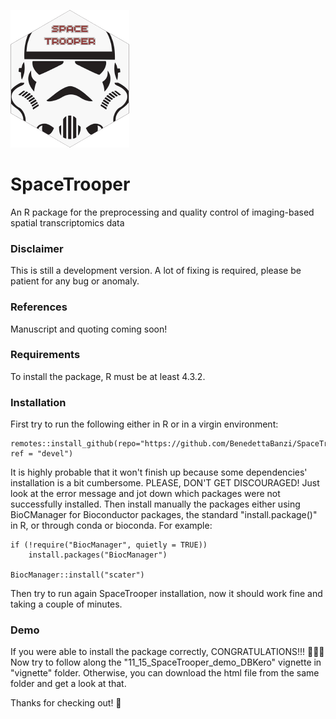 ![alt text](https://github.com/BenedettaBanzi/SpaceTrooper_BB/blob/devel/SpaceTrooper_logo.png)
# SpaceTrooper
An R package for the preprocessing and quality control of imaging-based spatial transcriptomics data

### Disclaimer
This is still a development version. A lot of fixing is required, please be patient for any
bug or anomaly.

### References
Manuscript and quoting coming soon!

### Requirements
To install the package, R must be at least 4.3.2.

### Installation
First try to run the following either in R or in a virgin environment:
```
remotes::install_github(repo="https://github.com/BenedettaBanzi/SpaceTrooper_BB", ref = "devel")
```

It is highly probable that it won't finish up because some dependencies' installation is a bit cumbersome.
PLEASE, DON'T GET DISCOURAGED! Just look at the error message and jot down which packages were not successfully
installed. Then install manually the packages either using BioCManager for Bioconductor packages, the standard 
"install.package()" in R, or through conda or bioconda. For example:
```
if (!require("BiocManager", quietly = TRUE))
    install.packages("BiocManager")

BiocManager::install("scater")
```
Then try to run again SpaceTrooper installation, now it should work fine and taking a couple of minutes.

### Demo
If you were able to install the package correctly, CONGRATULATIONS!!! 🎉🎉🎉
Now try to follow along the "11_15_SpaceTrooper_demo_DBKero" vignette in "vignette" folder.
Otherwise, you can download the html file from the same folder and get a look at that.

Thanks for checking out! 🌸


